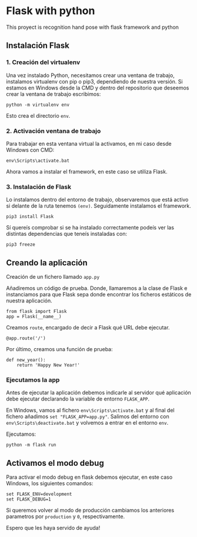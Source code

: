 # Flask with python
This proyect is recognition hand pose with flask framework and python

## Instalación Flask

### 1. Creación del virtualenv

Una vez instalado Python, necesitamos crear una ventana de trabajo, instalamos virtualenv con pip o pip3, dependiendo de nuestra versión.
Si estamos en Windows desde la CMD y dentro del repositorio que deseemos crear la ventana de trabajo escribimos:

```
python -m virtualenv env
```
Esto crea el directorio `env`.

### 2. Activación ventana de trabajo

Para trabajar en esta ventana virtual la activamos, en mi caso desde Windows con CMD:

```
env\Scripts\activate.bat
```
Ahora vamos a instalar el framework, en este caso se utiliza Flask.

### 3. Instalación de Flask

Lo instalamos dentro del entorno de trabajo, observaremos que está activo si delante de la ruta tenemos `(env)`.
Seguidamente instalamos el framework.

```
pip3 install Flask
```

Sí quereís comprobar si se ha instalado correctamente podeís ver las distintas dependencias que teneís instaladas con:

```
pip3 freeze
```
## Creando la aplicación

Creación de un fichero llamado `app.py`

Añadiremos un código de prueba. Donde, llamaremos a la clase de Flask e instanciamos para que Flask sepa donde encontrar los ficheros estáticos de nuestra aplicación.

```
from flask import Flask
app = Flask(__name__)
```
Creamos `route`, encargado de decir a Flask qué URL debe ejecutar.

```
@app.route('/')
```
Por último, creamos una función de prueba:

```
def new_year():
    return 'Happy New Year!'
```
### Ejecutamos la app

Antes de ejecutar la aplicación debemos indicarle al servidor qué aplicación debe ejecutar declarando la variable de entorno `FLASK_APP`.

En Windows, vamos al fichero `env\Scripts\activate.bat` y al final del fichero añadimos `set "FLASK_APP=app.py"`. Salimos del entorno con `env\Scripts\deactivate.bat` y volvemos a entrar en el entorno `env`.

Ejecutamos:

```
python -m flask run
```

## Activamos el modo debug

Para activar el modo debug en flask debemos ejecutar, en este caso Windows, los siguientes comandos:

```
set FLASK_ENV=development
set FLASK_DEBUG=1
```
Si queremos volver al modo de producción cambiamos los anteriores parametros por `production` y `0`, respectivamente.

Espero que les haya servido de ayuda!
